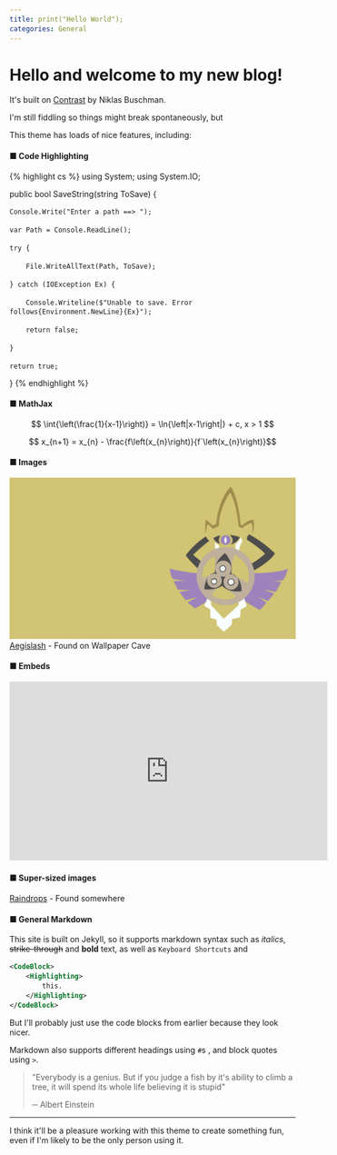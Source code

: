 ```yaml
---
title: print("Hello World");
categories: General
---
```


# Hello and welcome to my new blog!

It's built on [Contrast](https://niklasbuschmann.github.io/contrast) by Niklas Buschman.

I'm still fiddling so things might break spontaneously, but

This theme has loads of nice features, including:

#### &#9632; Code Highlighting

{% highlight cs %}
using System;
using System.IO;

public bool SaveString(string ToSave) {

    Console.Write("Enter a path ==> ");

    var Path = Console.ReadLine();

    try {

        File.WriteAllText(Path, ToSave);

    } catch (IOException Ex) {

        Console.Writeline($"Unable to save. Error follows{Environment.NewLine}{Ex}");

        return false;

    }

    return true;

}
{% endhighlight %}

#### &#9632; MathJax

$$ \int{\left(\frac{1}{x-1}\right)} = \ln{\left|x-1\right|} + c, x > 1 $$

$$ x_{n+1} = x_{n} - \frac{f\left(x_{n}\right)}{f`\left(x_{n}\right)}$$

#### &#9632; Images

![Image1](/assets/images/aegislash_shield.png)
[Aegislash](https://wallpapercave.com/aegislash-wallpapers) - Found on Wallpaper Cave

#### &#9632; Embeds

<div class="embed">
<iframe width="560" height="315" src="https://www.youtube.com/embed/kYJx5xt2cB0" frameborder="0" allow="accelerometer;
autoplay; encrypted-media; gyroscope; picture-in-picture" allowfullscreen></iframe>
</div>

#### &#9632; Super-sized images

<a class="large" href="/assets/images/raindrops.jpeg"><!--[Raindrops](/assets/images/raindrops.jpeg)--></a>
[Raindrops](/assets/images/raindrops.jpeg) - Found somewhere

#### &#9632; General Markdown
This site is built on Jekyll, so it supports markdown syntax such as *italics*, ~~strike\-through~~ and **bold** text,
as well as `Keyboard Shortcuts` and

```xml
<CodeBlock>
    <Highlighting>
        this.
    </Highlighting>
</CodeBlock>
```

But I'll probably just use the code blocks from earlier because they look nicer.

Markdown also supports different headings using `#`s , and block quotes using `>`.

> "Everybody is a genius.
> But if you judge a fish by it's ability to climb a tree,
> it will spend its whole life believing it is stupid"
>
>   &#9472; Albert Einstein

-----

I think it'll be a pleasure working with this theme to create something fun,
even if I'm likely to be the only person using it.